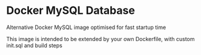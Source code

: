 Docker MySQL Database
=====================

Alternative Docker MySQL image optimised for fast startup time

This image is intended to be extended by your own Dockerfile, with custom init.sql and build steps
